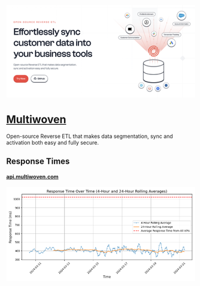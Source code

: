 [![Visit Multiwoven](imagePreview.png)](https://www.multiwoven.com)

# [Multiwoven](https://www.multiwoven.com)

Open-source Reverse ETL that makes data segmentation, sync and activation both easy and fully secure.

## Response Times

#### [api.multiwoven.com](https://api.multiwoven.com)

![api.multiwoven.com](response-time-charts/api.multiwoven.com.png)
